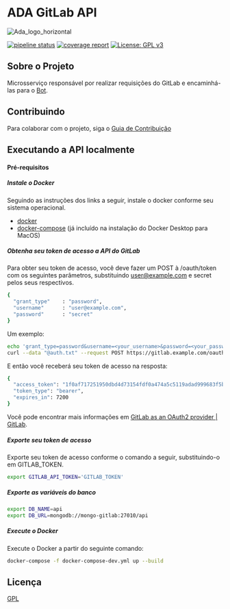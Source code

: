# ADA GitLab API

![Ada_logo_horizontal](https://user-images.githubusercontent.com/22121504/56839465-006c8200-6859-11e9-8feb-ad76c573b844.png)

[![pipeline status](https://gitlab.com/adabot/ada-gitlab/badges/devel/pipeline.svg)](https://gitlab.com/adabot/ada-gitlab/commits/devel)
[![coverage report](https://gitlab.com/adabot/ada-gitlab/badges/devel/coverage.svg)](https://gitlab.com/adabot/ada-gitlab/commits/devel) [![License: GPL v3](https://img.shields.io/badge/License-GPLv3-blue.svg)](https://www.gnu.org/licenses/gpl-3.0)

## Sobre o Projeto

Microsserviço responsável por realizar requisições do GitLab e encaminhá-las para o [Bot](https://github.com/fga-eps-mds/2019.1-ADA).

## Contribuindo

Para colaborar com o projeto, siga o [Guia de Contribuição](https://github.com/fga-eps-mds/2019.1-ADA/blob/master/CONTRIBUTING.md)

## Executando a API localmente
#### Pré-requisitos
##### Instale o Docker
Seguindo as instruções dos links a seguir, instale o docker conforme seu sistema operacional.

* [docker](https://docs.docker.com/install/)
* [docker-compose](https://docs.docker.com/compose/install/#install-compose) (já incluído na instalação do Docker Desktop para MacOS)

##### Obtenha seu token de acesso a API do GitLab
Para obter seu token de acesso, você deve fazer um POST à /oauth/token com os seguintes parâmetros, substituindo user@example.com e secret pelos seus respectivos.

```sh
{
  "grant_type"    : "password",
  "username"      : "user@example.com",
  "password"      : "secret"
}
```

Um exemplo:

```sh
echo 'grant_type=password&username=<your_username>&password=<your_password>' > auth.txt
curl --data "@auth.txt" --request POST https://gitlab.example.com/oauth/token

```

E então você receberá seu token de acesso na resposta:

```sh
{
  "access_token": "1f0af717251950dbd4d73154fdf0a474a5c5119adad999683f5b450c460726aa",
  "token_type": "bearer",
  "expires_in": 7200
}
```

Você pode encontrar mais informações em [GitLab as an OAuth2 provider | GitLab](https://docs.gitlab.com/ee/api/oauth2.html#resource-owner-password-credentials-flow).

##### Exporte seu token de acesso
Exporte seu token de acesso conforme o comando a seguir, substituindo-o em GITLAB_TOKEN.

```sh
export GITLAB_API_TOKEN='GITLAB_TOKEN'
```

##### Exporte as variáveis do banco

```sh
export DB_NAME=api
export DB_URL=mongodb://mongo-gitlab:27010/api
```

##### Execute o Docker
Execute o Docker a partir do seguinte comando:

```sh
docker-compose -f docker-compose-dev.yml up --build
```

## Licença

[GPL](https://opensource.org/licenses/GPL-3.0)
